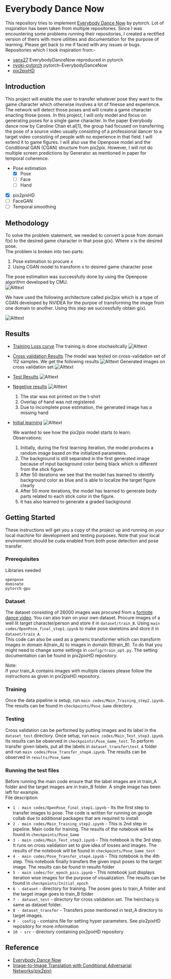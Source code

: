 # Everybody Dance Now
This repository tries to implement [Everybody Dance Now](https://arxiv.org/abs/1808.07371) by pytorch.
Lot of inspiration has been taken from multiple repositories. Since I was encountering some problems running their repositories, I created a rectified version of theirs with more utilities and documentation for the purpose of learning. Please get back to me if faced with any issues or bugs.  
Repositories which I took inspiration from:-   
- [yanx27](https://github.com/CUHKSZ-TQL/EverybodyDanceNow_reproduce_pytorch) EverybodyDanceNow reproduced in pytorch
- [nyoki-pytorch](https://github.com/nyoki-mtl/pytorch-EverybodyDanceNow) pytorch-EverybodyDanceNow
- [pix2pixHD](https://github.com/NVIDIA/pix2pixHD)

## Introduction
This project will enable the user to transfer whatever pose they want to the game character which otherwise involves a lot of finesse and experience. The network will detect those poses and will create a game character enacting those poses. In this project, I will only model and focus on generating poses for a single game character. In the paper Everybody dance now by Caroline Chan et.al[1], the group had focused on transferring the pose of a source video usually consisting of a professional dancer to a target video consisting of people with no experience in that field. I will extend it to game figures. I will also use the Openpose model and the Conditional GAN (CGAN) structure from pix2pix. However, I will not do multiple screen predictions by Generator as mentioned in paper for temporal coherence.

- Pose estimation
    - [x] Pose
    - [ ] Face
    - [ ] Hand
- [x] pix2pixHD
- [ ] FaceGAN
- [ ] Temporal smoothing

## Methodology
To solve the problem statement, we needed to convert a pose from domain f(x) to the desired game character in that pose g(x). Where x is the desired pose.  
The problem is broken into two parts:  
1. Pose estimation to procure x
2. Using CGAN model to transform x to desired game character pose

The pose estimation was successfully done by using the Openpose algorithm developed by CMU.  
![Alttext](https://raw.github.com/Vishwesh4/Everybody-dance-now/master/images/img1.png)

We have used the following architecture called pix2pix which is a type of CGAN developed by NVIDEA for the purpoe of transforming the image from one domain to another. Using this step we successfully obtain g(x).  

![Alttext](https://raw.github.com/Vishwesh4/Everybody-dance-now/master/images/img2.png)

## Results
- <u>Training Loss curve</u>
The training is done stochasitcally
![Alttext](https://raw.github.com/Vishwesh4/Everybody-dance-now/master/images/img3.png)

- <u>Cross validation Results</u>
The model was tested on cross-validation set of 112 samples. We get the following results
![Alttext](https://raw.github.com/Vishwesh4/Everybody-dance-now/master/images/img4.png)
Generated images on cross validation set
![Alttext](https://raw.github.com/Vishwesh4/Everybody-dance-now/master/images/img5.png)

- <u>Test Results</u>
![Alttext](https://raw.github.com/Vishwesh4/Everybody-dance-now/master/images/img6.png)

- <u>Negetive results</u>
![Alttext](https://raw.github.com/Vishwesh4/Everybody-dance-now/master/images/img7.png)
  1. The star was not printed on the t-shirt
  2. Overlap of hand was not registered
  3. Due to incomplete pose estimation, the generated image has a missing hand

- <u>Initial learning</u>
![Alttext](https://raw.github.com/Vishwesh4/Everybody-dance-now/master/images/img8.png)

  We wanted to see how the pix2pix model starts to learn:  
  Observations:
  1. Initially, during the first learning iteration, the model produces a random image based on the initialized parameters.
  2. The background is still separated in the first generated image because of input background color being black which is different from the stick figure
  3. After 50 iterations we see that the model has learned to identify background color as blue and is able to localize the target figure clearly
  4. After 50 more iterations, the model has learned to generate body parts related to each stick color in the figure.
  5. It has also learned to generate a graded background

## Getting Started

These instructions will get you a copy of the project up and running on your local machine for development and testing purposes. Note that your local environment should be cuda enabled from both pose detection and pose transfer.

### Prerequisites

Libraries needed

```
openpose
dominate
pytorch-gpu
```

### Dataset
The dataset consisting of 26000 images was procured from a [fortinite dance video](https://www.youtube.com/watch?v=WU34PB2IaIchttps://www.youtube.com/watch?v=WU34PB2IaIc). You can also train on your own dataset. Procure images of a well lit target character/person and store it in `dataset/train_B`. Using `main codes/OpenPose_final_step1.ipynb` to make pose skeletons and store it in `dataset/train_A`.   
This code can also be used as a generic transformer which can transform images in domain A(train_A) to images in domain B(train_B). To do that you might need to change some settings in `config/train_opt.py`. The setting documentation can be found in pix2pixHD repository.

Note:  
If your train_A contains images with multiple classes please follow the instructions as given in pix2pixHD repository.

### Training
Once the data pipeline is setup, run `main codes/Main_Training_step2.ipynb`. The results can be found in `checkpoints/Pose_Game` directory.

### Testing
Cross validation can be performed by putting images and its label in the `dataset_test` directory. Once setup, run `main codes/Main_Test_step3.ipynb`. Its results can be observed in `checkpoints\Pose_Game_test`. To perform transfer given labels, put all the labels in `dataset_transfer\test_A` folder and run `main codes/Pose_Transfer_step4.ipynb`. The results can be observed in `results/Pose_Game`

### Running the test files
Before running the main code ensure that the label images are in train_A folder and the target images are in train_B folder. A single image has been left for example.  
File description
* `1 - main codes/OpenPose_final_step1.ipynb` - Its the first step to transfer images to pose. The code is written for running on google collab due to additional packages that are required to install
* `2 - main codes/Main_Training_step2.ipynb` - This is 2nd step in pipeline. Main code for training. The results of the notebook will be found in `checkpoints/Pose_Game`
* `3 - main codes/Main_Test_step3.ipynb` - This notebook is the 3rd step. It runs on cross validation set to give idea of losses and images. The results of the notebook will be found in `checkpoints/Pose_Game_test`
* `4 - main codes/Pose_Transfer_step4.ipynb` - This notebook is the 4th step. This notebook finally transfers the given input poses to the target image. The results can be found in results folder
* `5 - main codes/for_epoch_pics.ipynb` - This notebook just displays iteration wise images for the purpose of visualization. The results can be found in `checkpoints/Initial_epoch`
* `6 - dataset` - directory for training. The poses goes to train_A folder and the target image goes to train_B folder
* `7 - dataset_test` - directory for cross validation set. The heirchacy is same as dataset folder.
* `8 - dataset_transfer` - Transfers pose mentioned in test_A directory to target images.
* `9 - config` - contains file for setting hyper parameters. See pix2pixHD repository for more information
* `10 - src` - directory containing pix2pixHD repository

## Reference
- [Everybody Dance Now](https://arxiv.org/abs/1808.07371 )
- [Image-to-Image Translation with Conditional Adversarial Networks(pix2pix)](https://arxiv.org/pdf/1611.07004.pdf)
